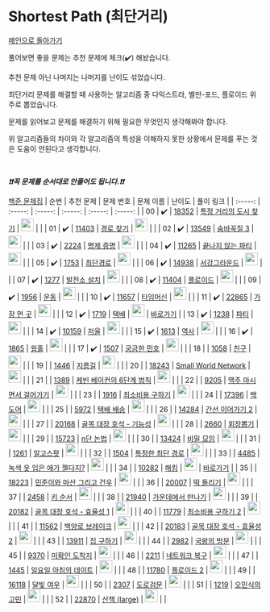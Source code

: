 # Shortest Path (최단거리)

[메인으로 돌아가기](https://github.com/tony9402/baekjoon)

풀어보면 좋을 문제는 추천 문제에 체크(:heavy_check_mark:) 해놨습니다.

추천 문제 아닌 나머지는 나머지를 난이도 섞었습니다.

최단거리 문제를 해결할 때 사용하는 알고리즘 중 다익스트라, 벨만-포드, 플로이드 위주로 뽑았습니다.

문제를 읽어보고 문제를 해결하기 위해 필요한 무엇인지 생각해봐야 합니다.

위 알고리즘들의 차이와 각 알고리즘의 특성을 이해하지 못한 상황에서 문제를 푸는 것은 도움이 안된다고 생각합니다.

<br>

***❗️❗️꼭 문제를 순서대로 안풀어도 됩니다.❗️❗️***

[백준 문제집](https://www.acmicpc.net/workbook/view/7273)
|          순번          |        추천 문제         |        문제 번호         |        문제 이름         |         난이도          |        풀이 링크         |
| :-----: | :-----: | :-----: | :-----: | :-----: | :-----: |
| 00 |  :heavy_check_mark:  | <a href="https://www.acmicpc.net/problem/18352" target="_blank">18352</a> | <a href="https://www.acmicpc.net/problem/18352" target="_blank">특정 거리의 도시 찾기</a> | <img height="25px" width="25px" src="https://static.solved.ac/tier_small/9.svg"/> |                      |
| 01 |  :heavy_check_mark:  | <a href="https://www.acmicpc.net/problem/11403" target="_blank">11403</a> | <a href="https://www.acmicpc.net/problem/11403" target="_blank">경로 찾기</a> | <img height="25px" width="25px" src="https://static.solved.ac/tier_small/10.svg"/> |                      |
| 02 |  :heavy_check_mark:  | <a href="https://www.acmicpc.net/problem/13549" target="_blank">13549</a> | <a href="https://www.acmicpc.net/problem/13549" target="_blank">숨바꼭질 3</a> | <img height="25px" width="25px" src="https://static.solved.ac/tier_small/11.svg"/> |                      |
| 03 |  :heavy_check_mark:  | <a href="https://www.acmicpc.net/problem/2224" target="_blank">2224</a> | <a href="https://www.acmicpc.net/problem/2224" target="_blank">명제 증명</a> | <img height="25px" width="25px" src="https://static.solved.ac/tier_small/11.svg"/> |                      |
| 04 |  :heavy_check_mark:  | <a href="https://www.acmicpc.net/problem/11265" target="_blank">11265</a> | <a href="https://www.acmicpc.net/problem/11265" target="_blank">끝나지 않는 파티</a> | <img height="25px" width="25px" src="https://static.solved.ac/tier_small/11.svg"/> |                      |
| 05 |  :heavy_check_mark:  | <a href="https://www.acmicpc.net/problem/1753" target="_blank">1753</a> | <a href="https://www.acmicpc.net/problem/1753" target="_blank">최단경로</a> | <img height="25px" width="25px" src="https://static.solved.ac/tier_small/12.svg"/> |                      |
| 06 |  :heavy_check_mark:  | <a href="https://www.acmicpc.net/problem/14938" target="_blank">14938</a> | <a href="https://www.acmicpc.net/problem/14938" target="_blank">서강그라운드</a> | <img height="25px" width="25px" src="https://static.solved.ac/tier_small/12.svg"/> |                      |
| 07 |  :heavy_check_mark:  | <a href="https://www.acmicpc.net/problem/1277" target="_blank">1277</a> | <a href="https://www.acmicpc.net/problem/1277" target="_blank">발전소 설치</a> | <img height="25px" width="25px" src="https://static.solved.ac/tier_small/12.svg"/> |                      |
| 08 |  :heavy_check_mark:  | <a href="https://www.acmicpc.net/problem/11404" target="_blank">11404</a> | <a href="https://www.acmicpc.net/problem/11404" target="_blank">플로이드</a> | <img height="25px" width="25px" src="https://static.solved.ac/tier_small/12.svg"/> |                      |
| 09 |  :heavy_check_mark:  | <a href="https://www.acmicpc.net/problem/1956" target="_blank">1956</a> | <a href="https://www.acmicpc.net/problem/1956" target="_blank">운동</a> | <img height="25px" width="25px" src="https://static.solved.ac/tier_small/12.svg"/> |                      |
| 10 |  :heavy_check_mark:  | <a href="https://www.acmicpc.net/problem/11657" target="_blank">11657</a> | <a href="https://www.acmicpc.net/problem/11657" target="_blank">타임머신</a> | <img height="25px" width="25px" src="https://static.solved.ac/tier_small/12.svg"/> |                      |
| 11 |  :heavy_check_mark:  | <a href="https://www.acmicpc.net/problem/22865" target="_blank">22865</a> | <a href="https://www.acmicpc.net/problem/22865" target="_blank">가장 먼 곳</a> | <img height="25px" width="25px" src="https://static.solved.ac/tier_small/12.svg"/> |                      |
| 12 |  :heavy_check_mark:  | <a href="https://www.acmicpc.net/problem/1719" target="_blank">1719</a> | <a href="https://www.acmicpc.net/problem/1719" target="_blank">택배</a> | <img height="25px" width="25px" src="https://static.solved.ac/tier_small/13.svg"/> | <a href="./../solution/shortest_path/1719">바로가기</a> |
| 13 |  :heavy_check_mark:  | <a href="https://www.acmicpc.net/problem/1238" target="_blank">1238</a> | <a href="https://www.acmicpc.net/problem/1238" target="_blank">파티</a> | <img height="25px" width="25px" src="https://static.solved.ac/tier_small/13.svg"/> |                      |
| 14 |  :heavy_check_mark:  | <a href="https://www.acmicpc.net/problem/10159" target="_blank">10159</a> | <a href="https://www.acmicpc.net/problem/10159" target="_blank">저울</a> | <img height="25px" width="25px" src="https://static.solved.ac/tier_small/13.svg"/> |                      |
| 15 |  :heavy_check_mark:  | <a href="https://www.acmicpc.net/problem/1613" target="_blank">1613</a> | <a href="https://www.acmicpc.net/problem/1613" target="_blank">역사</a> | <img height="25px" width="25px" src="https://static.solved.ac/tier_small/13.svg"/> |                      |
| 16 |  :heavy_check_mark:  | <a href="https://www.acmicpc.net/problem/1865" target="_blank">1865</a> | <a href="https://www.acmicpc.net/problem/1865" target="_blank">웜홀</a> | <img height="25px" width="25px" src="https://static.solved.ac/tier_small/13.svg"/> |                      |
| 17 |  :heavy_check_mark:  | <a href="https://www.acmicpc.net/problem/1507" target="_blank">1507</a> | <a href="https://www.acmicpc.net/problem/1507" target="_blank">궁금한 민호</a> | <img height="25px" width="25px" src="https://static.solved.ac/tier_small/14.svg"/> |                      |
| 18 |                      | <a href="https://www.acmicpc.net/problem/1058" target="_blank">1058</a> | <a href="https://www.acmicpc.net/problem/1058" target="_blank">친구</a> | <img height="25px" width="25px" src="https://static.solved.ac/tier_small/8.svg"/> |                      |
| 19 |                      | <a href="https://www.acmicpc.net/problem/1446" target="_blank">1446</a> | <a href="https://www.acmicpc.net/problem/1446" target="_blank">지름길</a> | <img height="25px" width="25px" src="https://static.solved.ac/tier_small/10.svg"/> |                      |
| 20 |                      | <a href="https://www.acmicpc.net/problem/18243" target="_blank">18243</a> | <a href="https://www.acmicpc.net/problem/18243" target="_blank">Small World Network</a> | <img height="25px" width="25px" src="https://static.solved.ac/tier_small/10.svg"/> |                      |
| 21 |                      | <a href="https://www.acmicpc.net/problem/1389" target="_blank">1389</a> | <a href="https://www.acmicpc.net/problem/1389" target="_blank">케빈 베이컨의 6단계 법칙</a> | <img height="25px" width="25px" src="https://static.solved.ac/tier_small/10.svg"/> |                      |
| 22 |                      | <a href="https://www.acmicpc.net/problem/9205" target="_blank">9205</a> | <a href="https://www.acmicpc.net/problem/9205" target="_blank">맥주 마시면서 걸어가기</a> | <img height="25px" width="25px" src="https://static.solved.ac/tier_small/10.svg"/> |                      |
| 23 |                      | <a href="https://www.acmicpc.net/problem/1916" target="_blank">1916</a> | <a href="https://www.acmicpc.net/problem/1916" target="_blank">최소비용 구하기</a> | <img height="25px" width="25px" src="https://static.solved.ac/tier_small/11.svg"/> |                      |
| 24 |                      | <a href="https://www.acmicpc.net/problem/17396" target="_blank">17396</a> | <a href="https://www.acmicpc.net/problem/17396" target="_blank">백도어</a> | <img height="25px" width="25px" src="https://static.solved.ac/tier_small/11.svg"/> |                      |
| 25 |                      | <a href="https://www.acmicpc.net/problem/5972" target="_blank">5972</a> | <a href="https://www.acmicpc.net/problem/5972" target="_blank">택배 배송</a> | <img height="25px" width="25px" src="https://static.solved.ac/tier_small/11.svg"/> |                      |
| 26 |                      | <a href="https://www.acmicpc.net/problem/14284" target="_blank">14284</a> | <a href="https://www.acmicpc.net/problem/14284" target="_blank">간선 이어가기 2</a> | <img height="25px" width="25px" src="https://static.solved.ac/tier_small/11.svg"/> |                      |
| 27 |                      | <a href="https://www.acmicpc.net/problem/20168" target="_blank">20168</a> | <a href="https://www.acmicpc.net/problem/20168" target="_blank">골목 대장 호석 - 기능성</a> | <img height="25px" width="25px" src="https://static.solved.ac/tier_small/11.svg"/> |                      |
| 28 |                      | <a href="https://www.acmicpc.net/problem/2660" target="_blank">2660</a> | <a href="https://www.acmicpc.net/problem/2660" target="_blank">회장뽑기</a> | <img height="25px" width="25px" src="https://static.solved.ac/tier_small/11.svg"/> |                      |
| 29 |                      | <a href="https://www.acmicpc.net/problem/15723" target="_blank">15723</a> | <a href="https://www.acmicpc.net/problem/15723" target="_blank">n단 논법</a> | <img height="25px" width="25px" src="https://static.solved.ac/tier_small/11.svg"/> |                      |
| 30 |                      | <a href="https://www.acmicpc.net/problem/13424" target="_blank">13424</a> | <a href="https://www.acmicpc.net/problem/13424" target="_blank">비밀 모임</a> | <img height="25px" width="25px" src="https://static.solved.ac/tier_small/12.svg"/> |                      |
| 31 |                      | <a href="https://www.acmicpc.net/problem/1261" target="_blank">1261</a> | <a href="https://www.acmicpc.net/problem/1261" target="_blank">알고스팟</a> | <img height="25px" width="25px" src="https://static.solved.ac/tier_small/12.svg"/> |                      |
| 32 |                      | <a href="https://www.acmicpc.net/problem/1504" target="_blank">1504</a> | <a href="https://www.acmicpc.net/problem/1504" target="_blank">특정한 최단 경로</a> | <img height="25px" width="25px" src="https://static.solved.ac/tier_small/12.svg"/> |                      |
| 33 |                      | <a href="https://www.acmicpc.net/problem/4485" target="_blank">4485</a> | <a href="https://www.acmicpc.net/problem/4485" target="_blank">녹색 옷 입은 애가 젤다지?</a> | <img height="25px" width="25px" src="https://static.solved.ac/tier_small/12.svg"/> |                      |
| 34 |                      | <a href="https://www.acmicpc.net/problem/10282" target="_blank">10282</a> | <a href="https://www.acmicpc.net/problem/10282" target="_blank">해킹</a> | <img height="25px" width="25px" src="https://static.solved.ac/tier_small/12.svg"/> | <a href="./../solution/shortest_path/10282">바로가기</a> |
| 35 |                      | <a href="https://www.acmicpc.net/problem/18223" target="_blank">18223</a> | <a href="https://www.acmicpc.net/problem/18223" target="_blank">민준이와 마산 그리고 건우</a> | <img height="25px" width="25px" src="https://static.solved.ac/tier_small/12.svg"/> |                      |
| 36 |                      | <a href="https://www.acmicpc.net/problem/20007" target="_blank">20007</a> | <a href="https://www.acmicpc.net/problem/20007" target="_blank">떡 돌리기</a> | <img height="25px" width="25px" src="https://static.solved.ac/tier_small/12.svg"/> |                      |
| 37 |                      | <a href="https://www.acmicpc.net/problem/2458" target="_blank">2458</a> | <a href="https://www.acmicpc.net/problem/2458" target="_blank">키 순서</a> | <img height="25px" width="25px" src="https://static.solved.ac/tier_small/12.svg"/> |                      |
| 38 |                      | <a href="https://www.acmicpc.net/problem/21940" target="_blank">21940</a> | <a href="https://www.acmicpc.net/problem/21940" target="_blank">가운데에서 만나기</a> | <img height="25px" width="25px" src="https://static.solved.ac/tier_small/12.svg"/> |                      |
| 39 |                      | <a href="https://www.acmicpc.net/problem/20182" target="_blank">20182</a> | <a href="https://www.acmicpc.net/problem/20182" target="_blank">골목 대장 호석 - 효율성 1</a> | <img height="25px" width="25px" src="https://static.solved.ac/tier_small/13.svg"/> |                      |
| 40 |                      | <a href="https://www.acmicpc.net/problem/11779" target="_blank">11779</a> | <a href="https://www.acmicpc.net/problem/11779" target="_blank">최소비용 구하기 2</a> | <img height="25px" width="25px" src="https://static.solved.ac/tier_small/13.svg"/> |                      |
| 41 |                      | <a href="https://www.acmicpc.net/problem/11562" target="_blank">11562</a> | <a href="https://www.acmicpc.net/problem/11562" target="_blank">백양로 브레이크</a> | <img height="25px" width="25px" src="https://static.solved.ac/tier_small/13.svg"/> |                      |
| 42 |                      | <a href="https://www.acmicpc.net/problem/20183" target="_blank">20183</a> | <a href="https://www.acmicpc.net/problem/20183" target="_blank">골목 대장 호석 - 효율성 2</a> | <img height="25px" width="25px" src="https://static.solved.ac/tier_small/14.svg"/> |                      |
| 43 |                      | <a href="https://www.acmicpc.net/problem/13911" target="_blank">13911</a> | <a href="https://www.acmicpc.net/problem/13911" target="_blank">집 구하기</a> | <img height="25px" width="25px" src="https://static.solved.ac/tier_small/14.svg"/> |                      |
| 44 |                      | <a href="https://www.acmicpc.net/problem/2982" target="_blank">2982</a> | <a href="https://www.acmicpc.net/problem/2982" target="_blank">국왕의 방문</a> | <img height="25px" width="25px" src="https://static.solved.ac/tier_small/14.svg"/> |                      |
| 45 |                      | <a href="https://www.acmicpc.net/problem/9370" target="_blank">9370</a> | <a href="https://www.acmicpc.net/problem/9370" target="_blank">미확인 도착지</a> | <img height="25px" width="25px" src="https://static.solved.ac/tier_small/14.svg"/> |                      |
| 46 |                      | <a href="https://www.acmicpc.net/problem/2211" target="_blank">2211</a> | <a href="https://www.acmicpc.net/problem/2211" target="_blank">네트워크 복구</a> | <img height="25px" width="25px" src="https://static.solved.ac/tier_small/14.svg"/> |                      |
| 47 |                      | <a href="https://www.acmicpc.net/problem/1445" target="_blank">1445</a> | <a href="https://www.acmicpc.net/problem/1445" target="_blank">일요일 아침의 데이트</a> | <img height="25px" width="25px" src="https://static.solved.ac/tier_small/14.svg"/> |                      |
| 48 |                      | <a href="https://www.acmicpc.net/problem/11780" target="_blank">11780</a> | <a href="https://www.acmicpc.net/problem/11780" target="_blank">플로이드 2</a> | <img height="25px" width="25px" src="https://static.solved.ac/tier_small/14.svg"/> |                      |
| 49 |                      | <a href="https://www.acmicpc.net/problem/16118" target="_blank">16118</a> | <a href="https://www.acmicpc.net/problem/16118" target="_blank">달빛 여우</a> | <img height="25px" width="25px" src="https://static.solved.ac/tier_small/15.svg"/> |                      |
| 50 |                      | <a href="https://www.acmicpc.net/problem/2307" target="_blank">2307</a> | <a href="https://www.acmicpc.net/problem/2307" target="_blank">도로검문</a> | <img height="25px" width="25px" src="https://static.solved.ac/tier_small/15.svg"/> |                      |
| 51 |                      | <a href="https://www.acmicpc.net/problem/1219" target="_blank">1219</a> | <a href="https://www.acmicpc.net/problem/1219" target="_blank">오민식의 고민</a> | <img height="25px" width="25px" src="https://static.solved.ac/tier_small/15.svg"/> |                      |
| 52 |                      | <a href="https://www.acmicpc.net/problem/22870" target="_blank">22870</a> | <a href="https://www.acmicpc.net/problem/22870" target="_blank">산책 (large)</a> | <img height="25px" width="25px" src="https://static.solved.ac/tier_small/16.svg"/> |                      |
